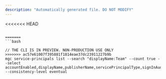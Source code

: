 ```yaml
---
description: "Automatically generated file. DO NOT MODIFY"
---
```


<<<<<<< HEAD
```cli

=======
```bash

// THE CLI IS IN PREVIEW. NON-PRODUCTION USE ONLY
>>>>>>> ac57e61007f395881f1814eae37dc23911227b9b
mgc service-principals list --search "displayName:Team" --count true --select accountEnabled,displayName,publisherName,servicePrincipalType,signInAudience --consistency-level eventual

```